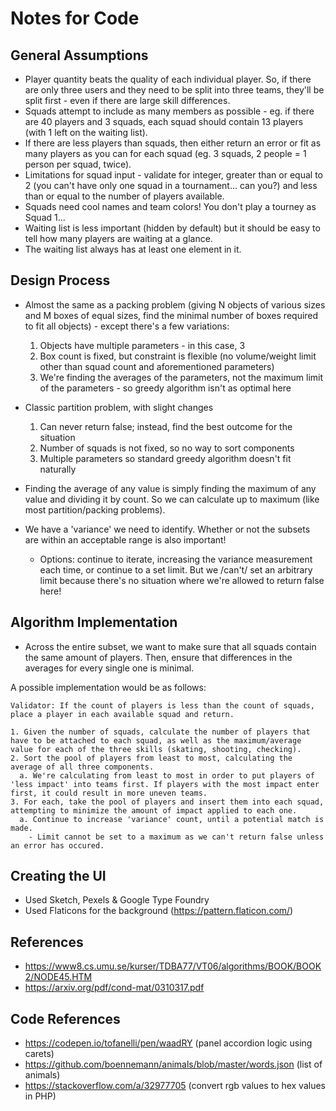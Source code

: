 # Notes for Code

## General Assumptions

* Player quantity beats the quality of each individual player. So, if there are only three users and they need to be split into three teams, they'll be split first - even if there are large skill differences.
* Squads attempt to include as many members as possible - eg. if there are 40 players and 3 squads, each squad should contain 13 players (with 1 left on the waiting list).
* If there are less players than squads, then either return an error or fit as many players as you can for each squad (eg. 3 squads, 2 people = 1 person per squad, twice).
* Limitations for squad input - validate for integer, greater than or equal to 2 (you can't have only one squad in a tournament... can you?) and less than or equal to the number of players available.
* Squads need cool names and team colors! You don't play a tourney as Squad 1... 
* Waiting list is less important (hidden by default) but it should be easy to tell how many players are waiting at a glance.
* The waiting list always has at least one element in it. 

## Design Process

* Almost the same as a packing problem (giving N objects of various sizes and M boxes of equal sizes, find the minimal number of boxes required to fit all objects) - except there's a few variations:

  1. Objects have multiple parameters - in this case, 3
  2. Box count is fixed, but constraint is flexible (no volume/weight limit other than squad count and aforementioned parameters)
  3. We're finding the averages of the parameters, not the maximum limit of the parameters - so greedy algorithm isn't as optimal here

* Classic partition problem, with slight changes

  1. Can never return false; instead, find the best outcome for the situation
  2. Number of squads is not fixed, so no way to sort components
  3. Multiple parameters so standard greedy algorithm doesn't fit naturally

* Finding the average of any value is simply finding the maximum of any value and dividing it by count. So we can calculate up to maximum (like most partition/packing problems).
* We have a 'variance' we need to identify. Whether or not the subsets are within an acceptable range is also important! 
  * Options: continue to iterate, increasing the variance measurement each time, or continue to a set limit. But we /can't/ set an arbitrary limit because there's no situation where we're allowed to return false here! 

## Algorithm Implementation

* Across the entire subset, we want to make sure that all squads contain the same amount of players. Then, ensure that differences in the averages for every single one is minimal. 

A possible implementation would be as follows:

    Validator: If the count of players is less than the count of squads, place a player in each available squad and return.

    1. Given the number of squads, calculate the number of players that have to be attached to each squad, as well as the maximum/average value for each of the three skills (skating, shooting, checking).
    2. Sort the pool of players from least to most, calculating the average of all three components.
      a. We're calculating from least to most in order to put players of 'less impact' into teams first. If players with the most impact enter first, it could result in more uneven teams.
    3. For each, take the pool of players and insert them into each squad, attempting to minimize the amount of impact applied to each one. 
      a. Continue to increase 'variance' count, until a potential match is made.  
        - Limit cannot be set to a maximum as we can't return false unless an error has occured.

## Creating the UI

- Used Sketch, Pexels & Google Type Foundry
- Used Flaticons for the background (https://pattern.flaticon.com/)

## References

* https://www8.cs.umu.se/kurser/TDBA77/VT06/algorithms/BOOK/BOOK2/NODE45.HTM
* https://arxiv.org/pdf/cond-mat/0310317.pdf

## Code References

* https://codepen.io/tofanelli/pen/waadRY (panel accordion logic using carets)
* https://github.com/boennemann/animals/blob/master/words.json (list of animals)
* https://stackoverflow.com/a/32977705 (convert rgb values to hex values in PHP)